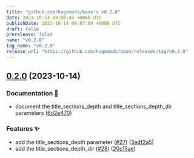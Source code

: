 ```yaml
---
title: "github.com/hugomods/base's v0.2.0"
date: 2023-10-14 09:06:44 +0000 UTC
publishDate: 2023-10-14 09:07:00 +0000 UTC
draft: false
prerelease: false
name: "v0.2.0"
tag_name: "v0.2.0"
release_url: "https://github.com/hugomods/base/releases/tag/v0.2.0"
---
```


## [0.2.0](https://github.com/hugomods/base/compare/v0.1.0...v0.2.0) (2023-10-14)


### Documentation 📝

* document the title_sections_depth and title_sections_depth_dir parameters ([6d2e470](https://github.com/hugomods/base/commit/6d2e4700403aca150187fc8418ad6b4836b726d4))


### Features ✨

* add the title_sections_depth parameter ([#27](https://github.com/hugomods/base/issues/27)) ([3edf2a5](https://github.com/hugomods/base/commit/3edf2a598d62a7a8c8fff7d557acaafc26c437e9))
* add the title_sections_depth_dir ([#28](https://github.com/hugomods/base/issues/28)) ([20c15ae](https://github.com/hugomods/base/commit/20c15ae39f498300bcf558778729d6031838cce4))
